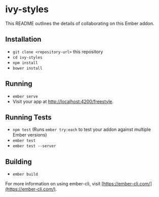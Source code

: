 # ivy-styles

This README outlines the details of collaborating on this Ember addon.

## Installation

* `git clone <repository-url>` this repository
* `cd ivy-styles`
* `npm install`
* `bower install`

## Running

* `ember serve`
* Visit your app at [http://localhost:4200/freestyle](http://localhost:4400/freestyle).

## Running Tests

* `npm test` (Runs `ember try:each` to test your addon against multiple Ember versions)
* `ember test`
* `ember test --server`

## Building

* `ember build`

For more information on using ember-cli, visit [https://ember-cli.com/](https://ember-cli.com/).
